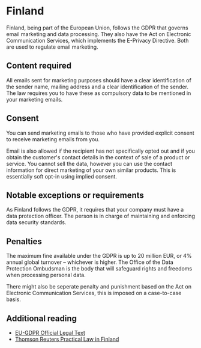 # Finland
Finland, being part of the European Union, follows the GDPR that governs email marketing and data processing. They also have the Act on Electronic Communication Services, which implements the E-Privacy Directive. Both are used to regulate email marketing.

## Content required
All emails sent for marketing purposes should have a clear identification of the sender name, mailing address and a clear identification of the sender. The law requires you to have these as compulsory data to be mentioned in your marketing emails.

## Consent
You can send marketing emails to those who have provided explicit consent to receive marketing emails from you.

Email is also allowed if the recipient has not specifically opted out and if you obtain the customer's contact details in the context of sale of a product or service. You cannot sell the data, however you can use the contact information for direct marketing of your own similar products. This is essentially soft opt-in using implied consent.

## Notable exceptions or requirements
As Finland follows the GDPR, it requires that your company must have a data protection officer. The person is in charge of maintaining and enforcing data security standards.

## Penalties
The maximum fine available under the GDPR is up to 20 million EUR, or 4% annual global turnover – whichever is higher. The Office of the Data Protection Ombudsman is the body that will safeguard rights and freedoms when processing personal data.

There might also be seperate penalty and punishment based on the Act on Electronic Communication Services, this is imposed on a case-to-case basis.

## Additional reading
- [EU-GDPR Official Legal Text](https://gdpr-info.eu/)
- [Thomson Reuters Practical Law in Finland](https://uk.practicallaw.thomsonreuters.com/w-011-9947?transitionType=Default&contextData=(sc.Default)#co_anchor_a924016)
